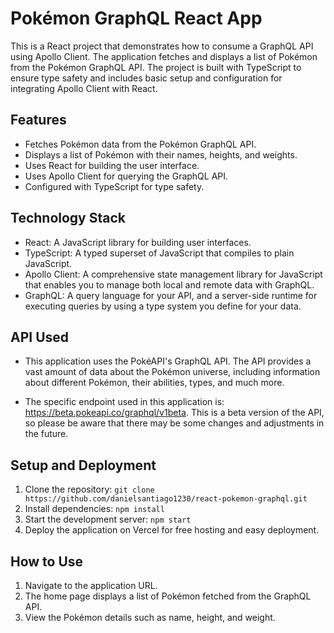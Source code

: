 # Pokémon GraphQL React App

This is a React project that demonstrates how to consume a GraphQL API using Apollo Client. The application fetches and displays a list of Pokémon from the Pokémon GraphQL API. The project is built with TypeScript to ensure type safety and includes basic setup and configuration for integrating Apollo Client with React.

## Features

- Fetches Pokémon data from the Pokémon GraphQL API.
- Displays a list of Pokémon with their names, heights, and weights.
- Uses React for building the user interface.
- Uses Apollo Client for querying the GraphQL API.
- Configured with TypeScript for type safety.

## Technology Stack

- React: A JavaScript library for building user interfaces.
- TypeScript: A typed superset of JavaScript that compiles to plain JavaScript.
- Apollo Client: A comprehensive state management library for JavaScript that enables you to manage both local and remote data with GraphQL.
- GraphQL: A query language for your API, and a server-side runtime for executing queries by using a type system you define for your data.

## API Used
- This application uses the PokéAPI's GraphQL API. The API provides a vast amount of data about the Pokémon universe, including information about different Pokémon, their abilities, types, and much more.

- The specific endpoint used in this application is: https://beta.pokeapi.co/graphql/v1beta. This is a beta version of the API, so please be aware that there may be some changes and adjustments in the future.

## Setup and Deployment

1. Clone the repository: `git clone https://github.com/danielsantiago1230/react-pokemon-graphql.git`
2. Install dependencies: `npm install`
3. Start the development server: `npm start`
4. Deploy the application on Vercel for free hosting and easy deployment.

## How to Use

1. Navigate to the application URL.
2. The home page displays a list of Pokémon fetched from the GraphQL API.
3. View the Pokémon details such as name, height, and weight.